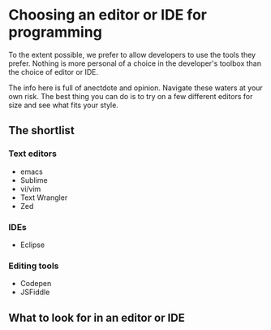 # Choosing an editor or IDE for programming

To the extent possible, we prefer to allow developers to use the tools they prefer. Nothing is more personal of a choice in the developer's toolbox than the choice of editor or IDE.

The info here is full of anectdote and opinion. Navigate these waters at your own risk. The best
thing you can do is to try on a few different editors for size and see what fits your style.

## The shortlist

### Text editors

 * emacs
 * Sublime
 * vi/vim
 * Text Wrangler
 * Zed

### IDEs

 * Eclipse

### Editing tools

 * Codepen
 * JSFiddle



## What to look for in an editor or IDE
